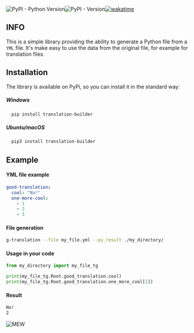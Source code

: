 
![PyPI - Python Version](https://img.shields.io/pypi/pyversions/translation-builder)![PyPI - Version](https://img.shields.io/pypi/v/translation-builder)[![wakatime](https://wakatime.com/badge/user/90c8afe4-47c1-4f14-9423-4474ab0618ae/project/2a4d5581-e29c-4cd6-b898-103f15fa8b1b.svg)](https://wakatime.com/badge/user/90c8afe4-47c1-4f14-9423-4474ab0618ae/project/2a4d5581-e29c-4cd6-b898-103f15fa8b1b)


## INFO

This is a simple library providing the ability to generate a Python file from a `YML` file. It's make easy to use the data from the original file, for example for translation files.
## Installation

The library is available on PyPi, so you can install it in the standard way:

##### Windows
```bash
  pip install translation-builder
```
##### Ubuntu/macOS
```bash
  pip3 install translation-builder
```
## Example

#### YML file example
```my_file.yml
good-translation:
  cool: "No!"
  one-more-cool:
    - 1
    - 2
    - 3
```

#### File generation
```bash
g-translation --file my_file.yml --py_result ./my_directory/
```

#### Usage in your code
```main.py
from my_directory import my_file_tg

print(my_file_tg.Root.good_translation.cool)
print(my_file_tg.Root.good_translation.one_more_cool[1])
```

#### Result
```bash
No!
2
```
![MEW](https://media1.tenor.com/m/bn7amhoVqkIAAAAd/%D1%81%D0%B8%D0%B4%D0%B8%D1%82-%D0%BA%D0%BE%D0%BC%D0%B0%D1%80%D0%B8%D0%BA.gif)